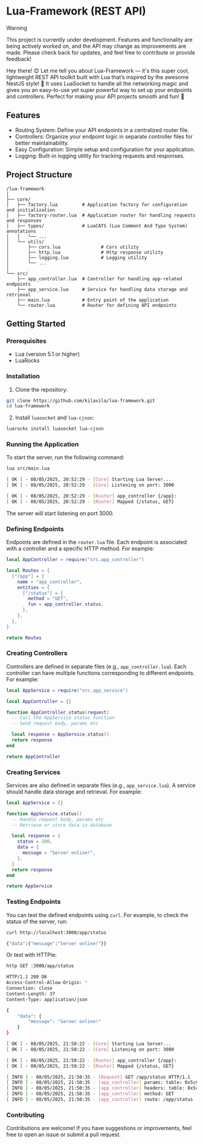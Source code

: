 # Lua-Framework (REST API)

> [!WARNING]  
> This project is currently under development. Features and functionality are
> being actively worked on, and the API may change as improvements are made.
> Please check back for updates, and feel free to contribute or provide feedback!

Hey there! 😊 Let me tell you about Lua-Framework — it's this super cool,
lightweight REST API toolkit built with Lua that’s inspired by the awesome
NestJS style! 🚀 It uses LuaSocket to handle all the networking magic and gives
you an easy-to-use yet super powerful way to set up your endpoints and
controllers. Perfect for making your API projects smooth and fun! 🎉

## Features

- Routing System: Define your API endpoints in a centralized router file.
- Controllers: Organize your endpoint logic in separate controller files for better maintainability.
- Easy Configuration: Simple setup and configuration for your application.
- Logging: Built-in logging utility for tracking requests and responses.

## Project Structure

```
/lua-framework
│
├── core/
│   ├── factory.lua         # Application factory for configuration and initialization
│   ├── factory-router.lua  # Application router for handling requests and responses
│   ├── types/              # LuaCATS (Lua Comment And Type System) annotations
│   │   └── ...
│   └── utils/
│       ├── cors.lua               # Cors utility
│       ├── http.lua               # Http response utility
│       ├── logging.lua            # Logging utility
│       └── ...
│
└── src/
    ├── app_controller.lua  # Controller for handling app-related endpoints
    ├── app_service.lua     # Service for handling data storage and retrieval
    ├── main.lua            # Entry point of the application
    └── router.lua          # Router for defining API endpoints
```

## Getting Started

### Prerequisites

- Lua (version 5.1 or higher)
- LuaRocks

### Installation

1. Clone the repository:

```bash
git clone https://github.com/kilavila/lua-framework.git
cd lua-framework
```

2. Install `luasocket` and `lua-cjson`:

```bash
luarocks install luasocket lua-cjson
```

### Running the Application

To start the server, run the following command:

```bash
lua src/main.lua
```

```bash
[ OK ] - 08/05/2025, 20:52:29 - [Core] Starting Lua Server...
[ OK ] - 08/05/2025, 20:52:29 - [Core] Listening on port: 3000

[ OK ] - 08/05/2025, 20:52:29 - [Router] app_controller {/app}:
[ OK ] - 08/05/2025, 20:52:29 - [Router] Mapped {/status, GET}
```

The server will start listening on port 3000.

### Defining Endpoints

Endpoints are defined in the `router.lua` file. Each endpoint is associated with a controller and a specific HTTP method. For example:

```lua
local AppController = require("src.app_controller")

local Routes = {
  ["/app"] = {
    name = "app_controller",
    entities = {
      ["/status"] = {
        method = "GET",
        fun = app_controller.status,
      },
    },
  },
}

return Routes
```

### Creating Controllers

Controllers are defined in separate files (e.g., `app_controller.lua`). Each controller can have multiple functions corresponding to different endpoints. For example:

```lua
local AppService = require("src.app_service")

local AppController = {}

function AppController.status(request)
  -- Call the AppService status function
  -- Send request body, params etc

  local response = AppService.status()
  return response
end

return AppController
```

### Creating Services

Services are also defined in separate files (e.g., `app_service.lua`). A service should handle data storage and retrieval. For example:

```lua
local AppService = {}

function AppService.status()
  -- Handle request body, params etc
  -- Retrieve or store data in database

  local response = {
    status = 200,
    data = {
      message = "Server online!",
    },
  }
  return response
end

return AppService
```

### Testing Endpoints

You can test the defined endpoints using `curl`. For example, to check the status of the server, run:

```bash
curl http://localhost:3000/app/status
```

```bash
{"data":{"message":"Server online!"}}
```

Or test with HTTPie:

```bash
http GET :3000/app/status
```

```bash
HTTP/1.1 200 OK
Access-Control-Allow-Origin: *
Connection: close
Content-Length: 37
Content-Type: application/json

{
    "data": {
        "message": "Server online!"
    }
}
```

```bash
[ OK ] - 08/05/2025, 21:50:22 - [Core] Starting Lua Server...
[ OK ] - 08/05/2025, 21:50:22 - [Core] Listening on port: 3000

[ OK ] - 08/05/2025, 21:50:22 - [Router] app_controller {/app}:
[ OK ] - 08/05/2025, 21:50:22 - [Router] Mapped {/status, GET}

[ INFO ] - 08/05/2025, 21:50:35 - [Request] GET /app/status HTTP/1.1
[ INFO ] - 08/05/2025, 21:50:35 - [app_controller] params: table: 0x5c670bce7fa0
[ INFO ] - 08/05/2025, 21:50:35 - [app_controller] headers: table: 0x5c670bcec880
[ INFO ] - 08/05/2025, 21:50:35 - [app_controller] method: GET
[ INFO ] - 08/05/2025, 21:50:35 - [app_controller] route: /app/status
```

### Contributing

Contributions are welcome! If you have suggestions or improvements, feel free to open an issue or submit a pull request.
